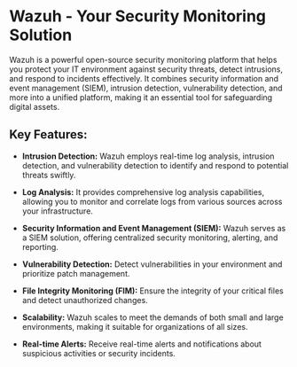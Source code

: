 # Wazuh - Your Security Monitoring Solution

Wazuh is a powerful open-source security monitoring platform that helps you protect your IT environment against security threats, detect intrusions, and respond to incidents effectively. It combines security information and event management (SIEM), intrusion detection, vulnerability detection, and more into a unified platform, making it an essential tool for safeguarding digital assets.

## Key Features:

- **Intrusion Detection:** Wazuh employs real-time log analysis, intrusion detection, and vulnerability detection to identify and respond to potential threats swiftly.

- **Log Analysis:** It provides comprehensive log analysis capabilities, allowing you to monitor and correlate logs from various sources across your infrastructure.

- **Security Information and Event Management (SIEM):** Wazuh serves as a SIEM solution, offering centralized security monitoring, alerting, and reporting.

- **Vulnerability Detection:** Detect vulnerabilities in your environment and prioritize patch management.

- **File Integrity Monitoring (FIM):** Ensure the integrity of your critical files and detect unauthorized changes.

- **Scalability:** Wazuh scales to meet the demands of both small and large environments, making it suitable for organizations of all sizes.

- **Real-time Alerts:** Receive real-time alerts and notifications about suspicious activities or security incidents.


